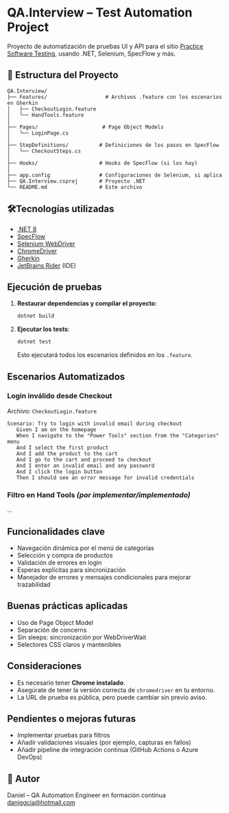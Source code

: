 
# QA.Interview – Test Automation Project

Proyecto de automatización de pruebas UI y API para el sitio [Practice Software Testing](https://practicesoftwaretesting.com/), usando .NET, Selenium, SpecFlow y más.

## 📁 Estructura del Proyecto

```
QA.Interview/
├── Features/                   # Archivos .feature con los escenarios en Gherkin
│   ├── CheckoutLogin.feature
│   └── HandTools.feature
│
├── Pages/                     # Page Object Models
│   └── LoginPage.cs
│
├── StepDefinitions/          # Definiciones de los pasos en SpecFlow
│   └── CheckoutSteps.cs
│
├── Hooks/                    # Hooks de SpecFlow (si los hay)
│
├── app.config                # Configuraciones de Selenium, si aplica
├── QA.Interview.csproj       # Proyecto .NET
└── README.md                 # Este archivo
```

## 🛠Tecnologías utilizadas

- [.NET 8](https://dotnet.microsoft.com/en-us/)
- [SpecFlow](https://specflow.org/)
- [Selenium WebDriver](https://www.selenium.dev/)
- [ChromeDriver](https://chromedriver.chromium.org/)
- [Gherkin](https://cucumber.io/docs/gherkin/)
- [JetBrains Rider](https://www.jetbrains.com/rider/) (IDE)

## Ejecución de pruebas

1. **Restaurar dependencias y compilar el proyecto**:

   ```bash
   dotnet build
   ```

2. **Ejecutar los tests**:

   ```bash
   dotnet test
   ```

   Esto ejecutará todos los escenarios definidos en los `.feature`.

## Escenarios Automatizados

### Login inválido desde Checkout

Archivo: `CheckoutLogin.feature`

```gherkin
Scenario: Try to login with invalid email during checkout
   Given I am on the homepage
   When I navigate to the "Power Tools" section from the "Categories" menu
   And I select the first product
   And I add the product to the cart
   And I go to the cart and proceed to checkout
   And I enter an invalid email and any password
   And I click the login button
   Then I should see an error message for invalid credentials
```

### Filtro en Hand Tools *(por implementar/implementado)*

...

## Funcionalidades clave

- Navegación dinámica por el menú de categorías
- Selección y compra de productos
- Validación de errores en login
- Esperas explícitas para sincronización
- Manejador de errores y mensajes condicionales para mejorar trazabilidad

## Buenas prácticas aplicadas

- Uso de Page Object Model
- Separación de concerns
- Sin sleeps: sincronización por WebDriverWait
- Selectores CSS claros y mantenibles

## Consideraciones

- Es necesario tener **Chrome instalado**.
- Asegúrate de tener la versión correcta de `chromedriver` en tu entorno.
- La URL de prueba es pública, pero puede cambiar sin previo aviso.

## Pendientes o mejoras futuras

- Implementar pruebas para filtros
- Añadir validaciones visuales (por ejemplo, capturas en fallos)
- Añadir pipeline de integración continua (GitHub Actions o Azure DevOps)

## 👤 Autor

Daniel – QA Automation Engineer en formación continua 
daniggcia@hotmail.com


